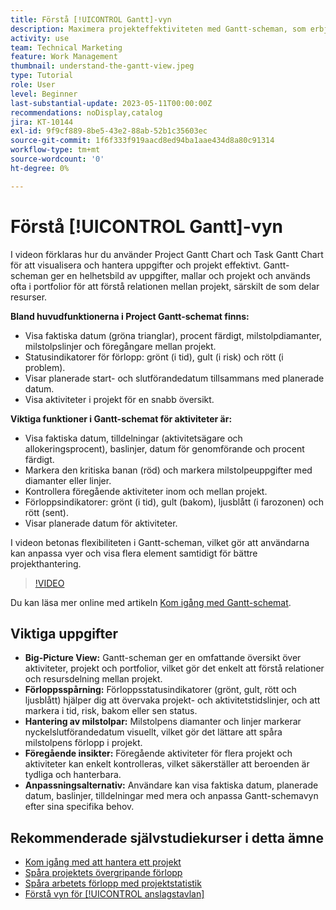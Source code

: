 ```yaml
---
title: Förstå [!UICONTROL Gantt]-vyn
description: Maximera projekteffektiviteten med Gantt-scheman, som erbjuder helbildsvisningar, förloppsspårning, milstolpe-hantering, föregående insikter och anpassningsbara alternativ för att effektivisera uppgifter och resurshantering.
activity: use
team: Technical Marketing
feature: Work Management
thumbnail: understand-the-gantt-view.jpeg
type: Tutorial
role: User
level: Beginner
last-substantial-update: 2023-05-11T00:00:00Z
recommendations: noDisplay,catalog
jira: KT-10144
exl-id: 9f9cf889-8be5-43e2-88ab-52b1c35603ec
source-git-commit: 1f6f333f919aacd8ed94ba1aae434d8a80c91314
workflow-type: tm+mt
source-wordcount: '0'
ht-degree: 0%

---
```


# Förstå [!UICONTROL Gantt]-vyn

I videon förklaras hur du använder Project Gantt Chart och Task Gantt Chart för att visualisera och hantera uppgifter och projekt effektivt. &#x200B; Gantt-scheman ger en helhetsbild av uppgifter, mallar och projekt och används ofta i portfolior för att förstå relationen mellan projekt, särskilt de som delar resurser. &#x200B;

**Bland huvudfunktionerna i Project Gantt-schemat finns:**

* Visa faktiska datum (gröna trianglar), procent färdigt, milstolpdiamanter, milstolpslinjer och föregångare mellan projekt. &#x200B;
* Statusindikatorer för förlopp: grönt (i tid), gult (i risk) och rött (i problem).
* Visar planerade start- och slutförandedatum tillsammans med planerade datum.
* Visa aktiviteter i projekt för en snabb översikt.

**Viktiga funktioner i Gantt-schemat för aktiviteter är:**

* Visa faktiska datum, tilldelningar (aktivitetsägare och allokeringsprocent), baslinjer, datum för genomförande och procent färdigt.
* Markera den kritiska banan (röd) och markera milstolpeuppgifter med diamanter eller linjer.
* Kontrollera föregående aktiviteter inom och mellan projekt. &#x200B;
* Förloppsindikatorer: grönt (i tid), gult (bakom), ljusblått (i farozonen) och rött (sent).
* Visar planerade datum för aktiviteter.

I videon betonas flexibiliteten i Gantt-scheman, vilket gör att användarna kan anpassa vyer och visa flera element samtidigt för bättre projekthantering.

>[!VIDEO](https://video.tv.adobe.com/v/3448010/?quality=12&learn=on&enablevpops&captions=swe)

Du kan läsa mer online med artikeln [Kom igång med Gantt-schemat](https://experienceleague.adobe.com/docs/workfront/using/manage-work/the-gantt-chart/gantt-chart-overview/get-started-with-gantt.html?lang=sv-SE).

## Viktiga uppgifter

* **Big-Picture View:** Gantt-scheman ger en omfattande översikt över aktiviteter, projekt och portfolior, vilket gör det enkelt att förstå relationer och resursdelning mellan projekt. &#x200B;
* **Förloppsspårning:** Förloppsstatusindikatorer (grönt, gult, rött och ljusblått) hjälper dig att övervaka projekt- och aktivitetstidslinjer, och att markera i tid, risk, bakom eller sen status. &#x200B;
* **Hantering av milstolpar:** Milstolpens diamanter och linjer markerar nyckelslutförandedatum visuellt, vilket gör det lättare att spåra milstolpens förlopp i projekt. &#x200B;
* **Föregående insikter:** Föregående aktiviteter för flera projekt och aktiviteter kan enkelt kontrolleras, vilket säkerställer att beroenden är tydliga och hanterbara. &#x200B;
* **Anpassningsalternativ:** Användare kan visa faktiska datum, planerade datum, baslinjer, tilldelningar med mera och anpassa Gantt-schemavyn efter sina specifika behov.


## Rekommenderade självstudiekurser i detta ämne

* [Kom igång med att hantera ett projekt](/help/manage-work/projects/getting-started-manage-a-project.md)
* [Spåra projektets övergripande förlopp](/help/manage-work/projects/track-overall-project-progress.md)
* [Spåra arbetets förlopp med projektstatistik](/help/manage-work/projects/track-work-progress-with-project-metrics.md)
* [Förstå vyn för [!UICONTROL anslagstavlan]](/help/manage-work/projects/understand-the-board-view.md)
